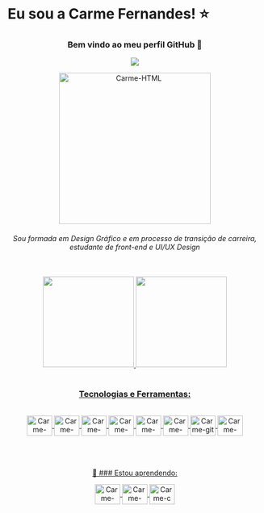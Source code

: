 # Eu sou a Carme Fernandes! :star:

<div align="center">

### Bem vindo ao meu perfil GitHub 👋
  
  <a href="https://www.linkedin.com/in/carme-fernandes-30997928/" target="_blank"><img src="https://img.shields.io/badge/-LinkedIn-%230077B5?style=for-the-badge&logo=linkedin&logoColor=white" target="_blank"></a>  
  
   <img align="center" alt="Carme-HTML" height="300" width="300" src="https://images-wixmp-ed30a86b8c4ca887773594c2.wixmp.com/f/12cbe8a4-f55c-4b40-85bb-d8e1405e7b84/deq61tl-e3fdc081-e846-4324-b4f0-b400e8881df9.gif?token=eyJ0eXAiOiJKV1QiLCJhbGciOiJIUzI1NiJ9.eyJzdWIiOiJ1cm46YXBwOjdlMGQxODg5ODIyNjQzNzNhNWYwZDQxNWVhMGQyNmUwIiwiaXNzIjoidXJuOmFwcDo3ZTBkMTg4OTgyMjY0MzczYTVmMGQ0MTVlYTBkMjZlMCIsIm9iaiI6W1t7InBhdGgiOiJcL2ZcLzEyY2JlOGE0LWY1NWMtNGI0MC04NWJiLWQ4ZTE0MDVlN2I4NFwvZGVxNjF0bC1lM2ZkYzA4MS1lODQ2LTQzMjQtYjRmMC1iNDAwZTg4ODFkZjkuZ2lmIn1dXSwiYXVkIjpbInVybjpzZXJ2aWNlOmZpbGUuZG93bmxvYWQiXX0.kMT5bD4NQ1RszoE7f6_2iEoGNYBFQF4MrsTYgE-TB4k">

######  Sou formada em Design Gráfico e em processo de transição de carreira, estudante de front-end e UI/UX Design 

<br>

  <a href="https://github.com/CarmeLeticia">
  <img height="180em" src="https://github-readme-stats.vercel.app/api?username=carmeleticia&show_icons=true&theme=synthwave&include_all_commits=true&count_private=true"/>
  <img height="180em" src="https://github-readme-stats.vercel.app/api/top-langs/?username=carmeleticia&layout=compact&langs_count=7&theme=synthwave"/>
</div>

<br>

 <div align="center">
 
### Tecnologias e Ferramentas:
 
<div style="display: inline_block"><br>


  <img align="center" alt="Carme-HTML" height="40" width="50" src="https://cdn.jsdelivr.net/gh/devicons/devicon/icons/html5/html5-original.svg">
  
  <img align="center" alt="Carme-CSS" height="40" width="50" src="https://cdn.jsdelivr.net/gh/devicons/devicon/icons/css3/css3-original.svg">
  
   <img align="center" alt="Carme-javascript" height="40" width="50" src="https://cdn.jsdelivr.net/gh/devicons/devicon/icons/javascript/javascript-original.svg">
   
   <img align="center" alt="Carme-bootstrap" height="40" width="50" src="https://cdn.jsdelivr.net/gh/devicons/devicon/icons/bootstrap/bootstrap-original.svg">
  
  <img align="center" alt="Carme-figma" height="40" width="50" src="https://cdn.jsdelivr.net/gh/devicons/devicon/icons/figma/figma-original.svg">
  
  <img align="center" alt="Carme-AdobeXD" height="40" width="50" src="https://cdn.jsdelivr.net/gh/devicons/devicon/icons/xd/xd-plain.svg" >
  
   <img align="center" alt="Carme-git" height="40" width="50" src="https://cdn.jsdelivr.net/gh/devicons/devicon/icons/git/git-original.svg" >
 
  <img align="center" alt="Carme-vscode" height="40" width="50" src="https://cdn.jsdelivr.net/gh/devicons/devicon/icons/vscode/vscode-original.svg">
  </div>
 <br>
 <br>
 <br>
 
  :purple_heart: ### Estou aprendendo: 
 
 <div align="center">
 <img align="center" alt="Carme-Java" height="40" width="50" src="https://cdn.jsdelivr.net/gh/devicons/devicon/icons/java/java-original-wordmark.svg"/>
 <img align="center" alt="Carme-python" height="40" width="50" src="https://cdn.jsdelivr.net/gh/devicons/devicon/icons/python/python-original-wordmark.svg"/>
    <img align="center" alt="Carme-c" height="40" width="50" src="https://cdn.jsdelivr.net/gh/devicons/devicon/icons/csharp/csharp-original.svg"/>
  </div>
 <br>
 <br>




  
